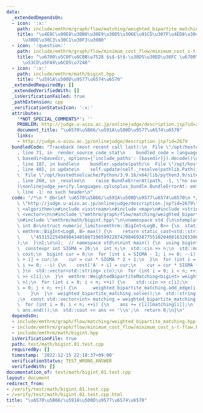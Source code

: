 ```yaml
---
data:
  _extendedDependsOn:
  - icon: ':x:'
    path: include/emthrm/graph/flow/matching/weighted_bipartite_matching.hpp
    title: "\u4E8C\u90E8\u30B0\u30E9\u30D5\u306E\u91CD\u307F\u4ED8\u304D\u6700\u5927\
      \u30DE\u30C3\u30C1\u30F3\u30B0"
  - icon: ':question:'
    path: include/emthrm/graph/flow/minimum_cost_flow/minimum_cost_s-t-flow.hpp
    title: "\u6700\u5C0F\u8CBB\u7528 $s$-$t$-\u30D5\u30ED\u30FC \u6700\u77ED\u8DEF\
      \u53CD\u5FA9\u6CD5\u7248"
  - icon: ':x:'
    path: include/emthrm/math/bigint.hpp
    title: "\u591A\u500D\u9577\u6574\u6570"
  _extendedRequiredBy: []
  _extendedVerifiedWith: []
  _isVerificationFailed: true
  _pathExtension: cpp
  _verificationStatusIcon: ':x:'
  attributes:
    '*NOT_SPECIAL_COMMENTS*': ''
    PROBLEM: http://judge.u-aizu.ac.jp/onlinejudge/description.jsp?id=2679
    document_title: "\u6570\u5B66/\u591A\u500D\u9577\u6574\u6570"
    links:
    - http://judge.u-aizu.ac.jp/onlinejudge/description.jsp?id=2679
  bundledCode: "Traceback (most recent call last):\n  File \"/opt/hostedtoolcache/Python/3.9.16/x64/lib/python3.9/site-packages/onlinejudge_verify/documentation/build.py\"\
    , line 71, in _render_source_code_stat\n    bundled_code = language.bundle(stat.path,\
    \ basedir=basedir, options={'include_paths': [basedir]}).decode()\n  File \"/opt/hostedtoolcache/Python/3.9.16/x64/lib/python3.9/site-packages/onlinejudge_verify/languages/cplusplus.py\"\
    , line 187, in bundle\n    bundler.update(path)\n  File \"/opt/hostedtoolcache/Python/3.9.16/x64/lib/python3.9/site-packages/onlinejudge_verify/languages/cplusplus_bundle.py\"\
    , line 401, in update\n    self.update(self._resolve(pathlib.Path(included), included_from=path))\n\
    \  File \"/opt/hostedtoolcache/Python/3.9.16/x64/lib/python3.9/site-packages/onlinejudge_verify/languages/cplusplus_bundle.py\"\
    , line 260, in _resolve\n    raise BundleErrorAt(path, -1, \"no such header\"\
    )\nonlinejudge_verify.languages.cplusplus_bundle.BundleErrorAt: emthrm/graph/flow/matching/weighted_bipartite_matching.hpp:\
    \ line -1: no such header\n"
  code: "/*\n * @brief \u6570\u5B66/\u591A\u500D\u9577\u6574\u6570\n */\n#define PROBLEM\
    \ \"http://judge.u-aizu.ac.jp/onlinejudge/description.jsp?id=2679\"\n\n#include\
    \ <algorithm>\n#include <iostream>\n#include <map>\n#include <string>\n#include\
    \ <vector>\n\n#include \"emthrm/graph/flow/matching/weighted_bipartite_matching.hpp\"\
    \n#include \"emthrm/math/bigint.hpp\"\n\nnamespace std {\n\ntemplate <int LogB,\
    \ int B>\nstruct numeric_limits<emthrm::BigInt<LogB, B>> {\n  static constexpr\
    \ emthrm::BigInt<LogB, B> max() {\n    return static_cast<std::string>(\n    \
    \    \"453152254949043485887196599220742984693877551020408163265306122448979591836734693877551\"\
    );\n  }\n};\n\n};  // namespace std\n\nint main() {\n  using bigint = emthrm::BigInt<>;\n\
    \  constexpr int SIGMA = 26;\n  int n;\n  std::cin >> n;\n  std::map<char, bigint>\
    \ cost;\n  bigint cur = 0;\n  for (int i = SIGMA - 1; i >= 0; --i) {\n    cost['a'\
    \ + i] = cur;\n    cur = cur * SIGMA * 2 + 1;\n  }\n  for (int i = SIGMA - 1;\
    \ i >= 0; --i) {\n    cost['A' + i] = cur;\n    cur = cur * SIGMA * 2 + 1;\n \
    \ }\n  std::vector<std::string> c(n);\n  for (int i = 0; i < n; ++i) {\n    std::cin\
    \ >> c[i];\n  }\n  emthrm::WeightedBipartiteMatching<bigint> weighted_bipartite_matching(n,\
    \ n);\n  for (int i = 0; i < n; ++i) {\n    std::cin >> c[i];\n    for (int j\
    \ = 0; j < n; ++j) {\n      weighted_bipartite_matching.add_edge(i, j, cost[c[i][j]]);\n\
    \    }\n  }\n  weighted_bipartite_matching.solve();\n  std::string ans = \"\"\
    ;\n  const std::vector<int> matching = weighted_bipartite_matching.matching();\n\
    \  for (int i = 0; i < n; ++i) {\n    ans += c[i][matching[i]];\n  }\n  std::sort(ans.begin(),\
    \ ans.end());\n  std::cout << ans << '\\n';\n  return 0;\n}\n"
  dependsOn:
  - include/emthrm/graph/flow/matching/weighted_bipartite_matching.hpp
  - include/emthrm/graph/flow/minimum_cost_flow/minimum_cost_s-t-flow.hpp
  - include/emthrm/math/bigint.hpp
  isVerificationFile: true
  path: test/math/bigint.01.test.cpp
  requiredBy: []
  timestamp: '2022-12-15 22:18:37+09:00'
  verificationStatus: TEST_WRONG_ANSWER
  verifiedWith: []
documentation_of: test/math/bigint.01.test.cpp
layout: document
redirect_from:
- /verify/test/math/bigint.01.test.cpp
- /verify/test/math/bigint.01.test.cpp.html
title: "\u6570\u5B66/\u591A\u500D\u9577\u6574\u6570"
---
```

